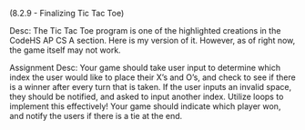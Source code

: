 (8.2.9 - Finalizing Tic Tac Toe)

Desc:
The Tic Tac Toe program is one of the highlighted creations in the CodeHS AP CS A section. Here is my version of it.
However, as of right now, the game itself may not work.

Assignment Desc:
Your game should take user input to determine which index the user would like to place their X’s and O’s, and check to see if there is a winner after every turn that is taken. If the user inputs an invalid space, they should be notified, and asked to input another index. Utilize loops to implement this effectively!
Your game should indicate which player won, and notify the users if there is a tie at the end.
